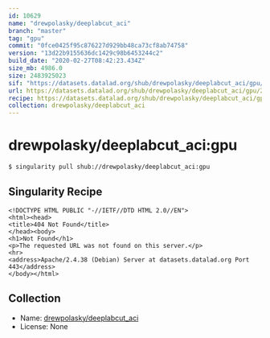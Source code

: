 ```yaml
---
id: 10629
name: "drewpolasky/deeplabcut_aci"
branch: "master"
tag: "gpu"
commit: "0fce0425f95c876227d929bb48ca73cf8ab74758"
version: "13d22b9155636dc1429c98b6453244c2"
build_date: "2020-02-27T08:42:23.434Z"
size_mb: 4986.0
size: 2483925023
sif: "https://datasets.datalad.org/shub/drewpolasky/deeplabcut_aci/gpu/2020-02-27-0fce0425-13d22b91/13d22b9155636dc1429c98b6453244c2.sif"
url: https://datasets.datalad.org/shub/drewpolasky/deeplabcut_aci/gpu/2020-02-27-0fce0425-13d22b91/
recipe: https://datasets.datalad.org/shub/drewpolasky/deeplabcut_aci/gpu/2020-02-27-0fce0425-13d22b91/Singularity
collection: drewpolasky/deeplabcut_aci
---
```


# drewpolasky/deeplabcut_aci:gpu

```bash
$ singularity pull shub://drewpolasky/deeplabcut_aci:gpu
```

## Singularity Recipe

```singularity
<!DOCTYPE HTML PUBLIC "-//IETF//DTD HTML 2.0//EN">
<html><head>
<title>404 Not Found</title>
</head><body>
<h1>Not Found</h1>
<p>The requested URL was not found on this server.</p>
<hr>
<address>Apache/2.4.38 (Debian) Server at datasets.datalad.org Port 443</address>
</body></html>
```

## Collection

 - Name: [drewpolasky/deeplabcut_aci](https://github.com/drewpolasky/deeplabcut_aci)
 - License: None

